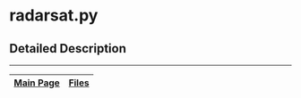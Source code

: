 # radarsat.py #



## Detailed Description ##




---
| [Main Page](ambhas.md) | [Files](ambhas_files.md) |
|:-----------------------|:-------------------------|